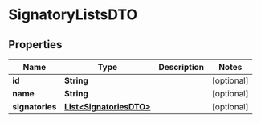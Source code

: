 
# SignatoryListsDTO

## Properties
Name | Type | Description | Notes
------------ | ------------- | ------------- | -------------
**id** | **String** |  |  [optional]
**name** | **String** |  |  [optional]
**signatories** | [**List&lt;SignatoriesDTO&gt;**](SignatoriesDTO.md) |  |  [optional]



